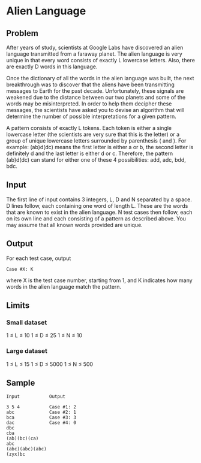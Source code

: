 Alien Language
==============

## Problem

After years of study, scientists at Google Labs have discovered an alien
language transmitted from a faraway planet. The alien language is very unique in
that every word consists of exactly L lowercase letters. Also, there are exactly
D words in this language.

Once the dictionary of all the words in the alien language was built, the next
breakthrough was to discover that the aliens have been transmitting messages to
Earth for the past decade. Unfortunately, these signals are weakened due to the
distance between our two planets and some of the words may be misinterpreted. In
order to help them decipher these messages, the scientists have asked you to
devise an algorithm that will determine the number of possible interpretations
for a given pattern.

A pattern consists of exactly L tokens. Each token is either a single lowercase
letter (the scientists are very sure that this is the letter) or a group of
unique lowercase letters surrounded by parenthesis ( and ). For example:
(ab)d(dc) means the first letter is either a or b, the second letter is
definitely d and the last letter is either d or c. Therefore, the pattern
(ab)d(dc) can stand for either one of these 4 possibilities: add, adc, bdd, bdc.

## Input

The first line of input contains 3 integers, L, D and N separated by a space. D
lines follow, each containing one word of length L. These are the words that are
known to exist in the alien language. N test cases then follow, each on its own
line and each consisting of a pattern as described above. You may assume that
all known words provided are unique.

## Output

For each test case, output

    Case #X: K

where X is the test case number, starting from 1, and K indicates how many words
in the alien language match the pattern.

## Limits

### Small dataset

1 ≤ L ≤ 10
1 ≤ D ≤ 25
1 ≤ N ≤ 10

### Large dataset

1 ≤ L ≤ 15
1 ≤ D ≤ 5000
1 ≤ N ≤ 500

## Sample

    Input           Output

    3 5 4           Case #1: 2
    abc             Case #2: 1
    bca             Case #3: 3
    dac             Case #4: 0
    dbc
    cba
    (ab)(bc)(ca)
    abc
    (abc)(abc)(abc)
    (zyx)bc
